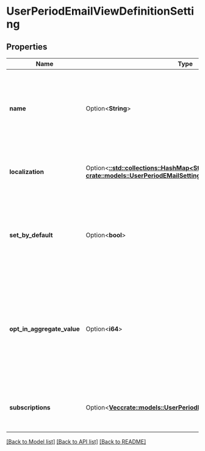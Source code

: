 # UserPeriodEmailViewDefinitionSetting

## Properties

Name | Type | Description | Notes
------------ | ------------- | ------------- | -------------
**name** | Option<**String**> | The identifier for this UI Setting, which can be used to relate it to custom strings or other data as desired. | [optional]
**localization** | Option<[**::std::collections::HashMap<String, crate::models::UserPeriodEMailSettingLocalization>**](User.EMailSettingLocalization.md)> | A dictionary of localized text for the EMail setting, keyed by the locale. | [optional]
**set_by_default** | Option<**bool**> | If true, this setting should be set by default if the user hasn't chosen whether it's set or cleared yet. | [optional]
**opt_in_aggregate_value** | Option<**i64**> | The OptInFlags value to set or clear if this setting is set or cleared in the UI. It is the aggregate of all underlying opt-in flags related to this setting. | [optional]
**subscriptions** | Option<[**Vec<crate::models::UserPeriodEmailSubscriptionDefinition>**](User.EmailSubscriptionDefinition.md)> | The subscriptions to show as children of this setting, if any. | [optional]

[[Back to Model list]](../README.md#documentation-for-models) [[Back to API list]](../README.md#documentation-for-api-endpoints) [[Back to README]](../README.md)


